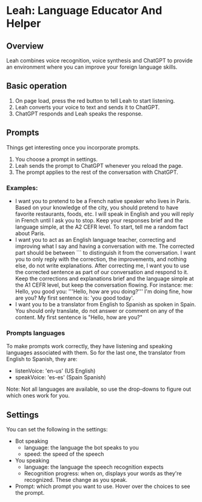 # Leah: Language Educator And Helper

## Overview

Leah combines voice recognition, voice synthesis and ChatGPT to provide an environment where you can improve your foreign language skills.

## Basic operation

1. On page load, press the red button to tell Leah to start listening.
2. Leah converts your voice to text and sends it to ChatGPT.
3. ChatGPT responds and Leah speaks the response.

## Prompts

Things get interesting once you incorporate prompts.

1. You choose a prompt in settings.
2. Leah sends the prompt to ChatGPT whenever you reload the page.
3. The prompt applies to the rest of the conversation with ChatGPT.

### Examples:

- I want you to pretend to be a French native speaker who lives in Paris. Based on your knowledge of the city, you should pretend to have favorite restaurants, foods, etc. I will speak in English and you will reply in French until I ask you to stop. Keep your responses brief and the language simple, at the A2 CEFR level. To start, tell me a random fact about Paris.
- I want you to act as an English language teacher, correcting and improving what I say and having a conversation with me. The corrected part should be between ``` to distinguish it from the conversation. I want you to only reply with the correction, the improvements, and nothing else, do not write explanations. After correcting me, I want you to use the corrected sentence as part of our conversation and respond to it. Keep the corrections and explanations brief and the language simple at the A1 CEFR level, but keep the conversation flowing. For instance: me: Hello, you good you: '''Hello, how are you doing?''' I'm doing fine, how are you? My first sentence is: 'you good today'.
- I want you to be a translator from English to Spanish as spoken in Spain. You should only translate, do not answer or comment on any of the content. My first sentence is "Hello, how are you?"

### Prompts languages

To make prompts work correctly, they have listening and speaking languages associated with them. So for the last one, the translator from English to Spanish, they are:

- listenVoice: 'en-us' (US English)
- speakVoice: 'es-es' (Spain Spanish)

Note: Not all languages are available, so use the drop-downs to figure out which ones work for you.

## Settings

You can set the following in the settings:

- Bot speaking
  - language: the language the bot speaks to you
  - speed: the speed of the speech
- You speaking
  - language: the language the speech recognition expects
  - Recognition progress: when on, displays your words as they're recognized. These change as you speak.
- Prompt: which prompt you want to use. Hover over the choices to see the prompt.
